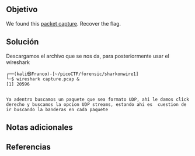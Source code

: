 ## Objetivo
We found this [packet capture](https://jupiter.challenges.picoctf.org/static/483e50268fe7e015c49caf51a69063d0/capture.pcap). Recover the flag.
## Solución
Descargamos el archivo que se nos da, para posteriormente usar el wireshark
```
┌──(kali㉿Franco)-[~/picoCTF/forensic/sharkonwire1]
└─$ wireshark capture.pcap &
[1] 20596
               
```
```
Ya adentro buscamos un paquete que sea formato UDP, ahi le damos click derecho y buscamos la opcion UDP streams, estando ahi es  cuestion de ir buscando la banderas en cada paquete
```
## Notas adicionales


## Referencias
